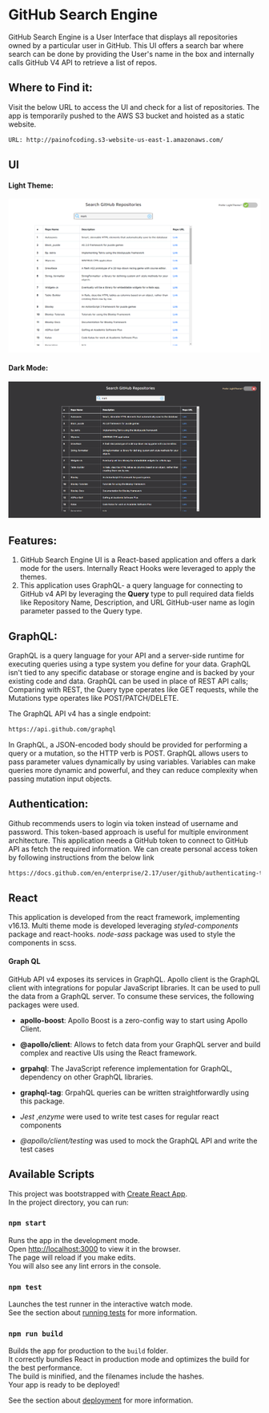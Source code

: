 # GitHub Search Engine 

GitHub Search Engine is a User Interface that displays all repositories owned by a particular user in GitHub. This UI offers a search bar where search can be done by providing the User's name in the box and internally calls GitHub V4 API to retrieve a list of repos. 
 

## Where to Find it: 

Visit the below URL to access the UI and check for a list of repositories. The app is temporarily pushed to the AWS S3 bucket and hoisted as a static website. 

```bash
URL: http://painofcoding.s3-website-us-east-1.amazonaws.com/
```

## UI
#### Light Theme:
![Light Theme](https://raw.githubusercontent.com/Krishna47/githubSearchEngine/master/src/resources/demo/githubSE_lightmode.PNG)
#### Dark Mode:
![Dark Theme](https://raw.githubusercontent.com/Krishna47/githubSearchEngine/master/src/resources/demo/githubSE_darkmode.PNG)
## Features:

1. GitHub Search Engine UI is a React-based application and offers a dark mode for the users. Internally React Hooks were leveraged to apply the themes. 
2. This application uses GraphQL- a query language for connecting to GitHub v4 API by leveraging the **Query** type to pull required data fields like Repository Name, Description, and URL GitHub-user name as login parameter passed to the Query type.

## GraphQL: 
GraphQL is a query language for your API and a server-side runtime for executing queries using a type system you define for your data. GraphQL isn't tied to any specific database or storage engine and is backed by your existing code and data. GraphQL can be used in place of REST API calls; Comparing with REST, the Query type operates like GET requests, while the Mutations type operates like POST/PATCH/DELETE. 

The GraphQL API v4 has a single endpoint:

```bash
https://api.github.com/graphql
```


 In GraphQL, a JSON-encoded body should be provided for performing a query or a mutation, so the HTTP verb is POST. GraphQL allows users to pass parameter values dynamically by using variables. Variables can make queries more dynamic and powerful, and they can reduce complexity when passing mutation input objects.


## Authentication:
Github recommends users to login via token instead of username and password. This token-based approach is useful for multiple environment architecture. This application needs a GitHub token to connect to GitHub API as fetch the required information. We can create personal access token by following instructions from the below link
```bash
https://docs.github.com/en/enterprise/2.17/user/github/authenticating-to-github/creating-a-personal-access-token-for-the-command-line#creating-a-token
```

## React 
This application is developed from the react framework, implementing v16.13. 
Multi theme mode is developed leveraging *styled-components* package and react-hooks. *node-sass* package was used to style the components in scss. 

#### Graph QL
GitHub API v4 exposes its services in GraphQL. Apollo client is the GraphQL client with integrations for popular JavaScript libraries. It can be used to pull the data from a GraphQL server. To consume these services, the following packages were used. 
* **apollo-boost**: Apollo Boost is a zero-config way to start using Apollo Client. 
* **@apollo/client**: Allows to fetch data from your GraphQL server and build complex and reactive UIs using the React framework. 
* **grpahql**: The JavaScript reference implementation for GraphQL, dependency on other GraphQL libraries.
* **graphql-tag**: GrpahQL queries can be written straightforwardly using this package.

* *Jest* ,*enzyme* were used to write test cases for regular react components
* *@apollo/client/testing* was used to mock the GraphQL API and write the test cases 



## Available Scripts

This project was bootstrapped with [Create React App](https://github.com/facebook/create-react-app).  
In the project directory, you can run:

### `npm start`

Runs the app in the development mode.  
Open [http://localhost:3000](http://localhost:3000) to view it in the browser.  
The page will reload if you make edits.  
You will also see any lint errors in the console.

### `npm test`

Launches the test runner in the interactive watch mode.<br />
See the section about [running tests](https://facebook.github.io/create-react-app/docs/running-tests) for more information.

### `npm run build`

Builds the app for production to the `build` folder.  
It correctly bundles React in production mode and optimizes the build for the best performance.  
The build is minified, and the filenames include the hashes.  
Your app is ready to be deployed!

See the section about [deployment](https://facebook.github.io/create-react-app/docs/deployment) for more information.